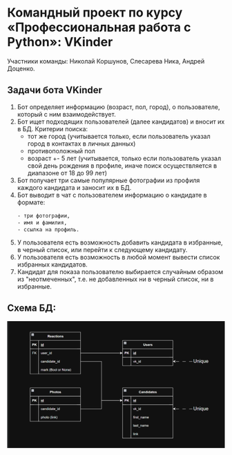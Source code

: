 # Командный проект по курсу «Профессиональная работа с Python»: VKinder
Участники команды: Николай Коршунов, Слесарева Ника, Андрей Доценко.

## Задачи бота VKinder
1. Бот определяет информацию (возраст, пол, город), о пользователе, который с ним взаимодействует.
2. Бот ищет подходящих пользователей (далее кандидатов) и вносит их в БД. Критерии поиска: 
   - тот же город (учитывается только, если пользователь указал город в контактах в личных данных)
   - противоположный пол
   - возраст +- 5 лет (учитывается, только если пользователь указал свой день рождения в профиле, иначе поиск осуществляется в диапазоне от 18 до 99 лет)
3. Бот получает три самые популярные фотографии из профиля каждого кандидата и заносит их в БД. 
4. Бот выводит в чат с пользователем информацию о кандидате в формате:
    ```
    - три фотографии,
    - имя и фамилия,
    - ссылка на профиль.
    ```
5. У пользователя есть возможность добавить кандидата в избранные, в черный список, или перейти к следующему кандидату.
6. У пользователя есть возможность в любой момент вывести список избранных кандидатов.
7. Кандидат для показа пользователю выбирается случайным образом из "неотмеченных", т.е. не добавленных ни в черный список, ни в избранные.

## Схема БД:

![database scheme](database_scheme.png)
